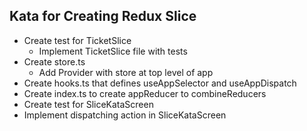 ## Kata for Creating Redux Slice

- Create test for TicketSlice
  - Implement TicketSlice file with tests
- Create store.ts
  - Add Provider with store at top level of app
- Create hooks.ts that defines useAppSelector and useAppDispatch
- Create index.ts to create appReducer to combineReducers
- Create test for SliceKataScreen
- Implement dispatching action in SliceKataScreen
